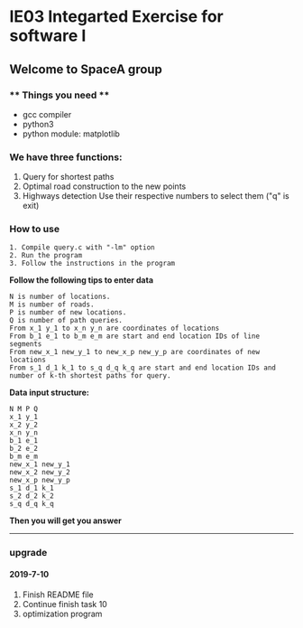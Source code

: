# IE03 Integarted Exercise for software I  
## Welcome to SpaceA group
### ** Things you need **
 - gcc compiler
 - python3
 - python module: matplotlib


### We have three functions:
  1. Query for shortest paths  
  2. Optimal road construction to the new points  
  3. Highways detection 
  Use their respective numbers to select them ("q" is exit)  
  
### How to use 
  ```
  1. Compile query.c with "-lm" option
  2. Run the program
  3. Follow the instructions in the program
  ```
**Follow the following tips to enter data**  
  ```
  N is number of locations.  
  M is number of roads.  
  P is number of new locations.  
  Q is number of path queries.  
  From x_1 y_1 to x_n y_n are coordinates of locations  
  From b_1 e_1 to b_m e_m are start and end location IDs of line segments  
  From new_x_1 new_y_1 to new_x_p new_y_p are coordinates of new locations  
  From s_1 d_1 k_1 to s_q d_q k_q are start and end location IDs and number of k-th shortest paths for query.  
  ```
  
**Data input structure:**  
  ```
  N M P Q  
  x_1 y_1  
  x_2 y_2  
  x_n y_n  
  b_1 e_1  
  b_2 e_2  
  b_m e_m  
  new_x_1 new_y_1  
  new_x_2 new_y_2  
  new_x_p new_y_p  
  s_1 d_1 k_1  
  s_2 d_2 k_2  
  s_q d_q k_q  
  ```
  
**Then you will get you answer**  

------
### upgrade
#### 2019-7-10
1. Finish README file
2. Continue finish task 10
3. optimization program
